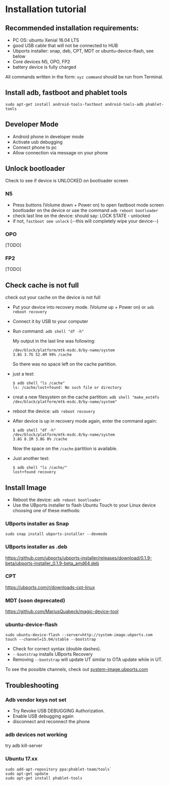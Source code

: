 # Installation tutorial

## Recommended installation requirements: 

- PC OS: ubuntu Xenial 16.04 LTS
- good USB cable that will not be connected to HUB
- Ubports installer: snap, deb, CPT, MDT or ubuntu-device-flash, see below
- Core devices N5, OPO, FP2
- battery device is fully charged

All commands written in the form:
`xyz command` should be run from Terminal.

## Install adb, fastboot and phablet tools
`sudo apt-get install android-tools-fastboot android-tools-adb phablet-tools`

## Developer Mode
- Android phone in developer mode
- Activate usb debugging
- Connect phone to pc
- Allow connection via message on your phone

## Unlock bootloader
Check to see if device is UNLOCKED on bootloader screen

### N5
- Press buttons (Volume down + Power on) to open fastboot mode screen bootloader on the device or use the command `adb reboot bootloader`
- check last line on the device: should say: LOCK STATE - unlocked
- if not, `fastboot oem unlock`  (--this will completely wipe your device--)


### OPO
[TODO]

### FP2
[TODO]


## Check cache is not full
check out your cache on the device is not full

- Put your device into recovery mode. (Volume up + Power on) or `adb reboot recovery`
- Connect it by USB to your computer
- Run command: `adb shell "df -h"`

  
  My output in the last line was following:
  ```
  /dev/block/platform/mtk-msdc.0/by-name/system
  3.8G 3.7G 52.4M 99% /cache
  ```
  So there was no space left on the cache partition.
- just a test:
  ```
  $ adb shell "ls /cache"
  ls: /cache/lost+found: No such file or directory
  ```
- creat a new filesystem on the cache partition: `adb shell "make_ext4fs /dev/block/platform/mtk-msdc.0/by-name/system"`
- reboot the device: `adb reboot recovery`
- After device is up in recovery mode again, enter the command again:
  ```
  $ adb shell "df -h"
  /dev/block/platform/mtk-msdc.0/by-name/system
  3.8G 8.1M 3.8G 0% /cache
  ```
  Now the space on the `/cache` partition is available.
- Just another test:
  ```
  $ adb shell "ls /cache/"
  lost+found recovery
  ```

## Install Image
- Reboot the device: `adb reboot bootloader`
- Use the UBports installer to flash Ubuntu Touch to your Linux device choosing one of these methods:

### UBports installer as Snap
`sudo snap install ubports-installer --devmode`

### UBports installer as .deb
https://github.com/ubports/ubports-installer/releases/download/0.1.9-beta/ubports-installer_0.1.9-beta_amd64.deb

### CPT
https://ubports.com/r/downloads-cpt-linux

### MDT (soon deprecated)
https://github.com/MariusQuabeck/magic-device-tool

### ubuntu-device-flash
`sudo ubuntu-device-flash --server=http://system-image.ubports.com touch --channel=15.04/stable --bootstrap`

- Check for correct syntax (double dashes).
- `--bootstrap` installs UBports Recovery
- Removing `--bootstrap` will update UT similar to OTA update while in UT.

To see the possible channels, check out [system-image.ubports.com](http://system-image.ubports.com/ubports-touch/)



## Troubleshooting

### Adb vendor keys not set
- Try Revoke USB DEBUGGING Authorization.
- Enable USB debugging again
- disconnect and reconnect the phone

### adb devices not working
try adb kill-server

### Ubuntu 17.xx
```
sudo add-apt-repository ppa:phablet-team/tools`
sudo apt-get update
sudo apt-get install phablet-tools
```



